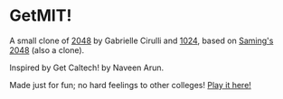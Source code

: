 # GetMIT!
A small clone of [2048](http://gabrielecirulli.github.io/2048/) by Gabrielle Cirulli and [1024](https://play.google.com/store/apps/details?id=com.veewo.a1024), based on [Saming's 2048](http://saming.fr/p/2048/) (also a clone).

Inspired by Get Caltech! by Naveen Arun.

Made just for fun; no hard feelings to other colleges! [Play it here!](http://nealsoni00.github.io/GetMiriam)
